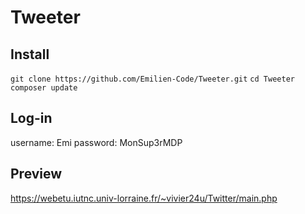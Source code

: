 # Tweeter
## Install
  `git clone https://github.com/Emilien-Code/Tweeter.git`
  `cd Tweeter`
  `composer update`
  
  
## Log-in
  username: Emi
  password: MonSup3rMDP
  
  
## Preview 
  https://webetu.iutnc.univ-lorraine.fr/~vivier24u/Twitter/main.php
